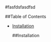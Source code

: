 #fasfdsfasdfsd


##Table of Contents
   * [Installation](#Installation)



        ##Installation



